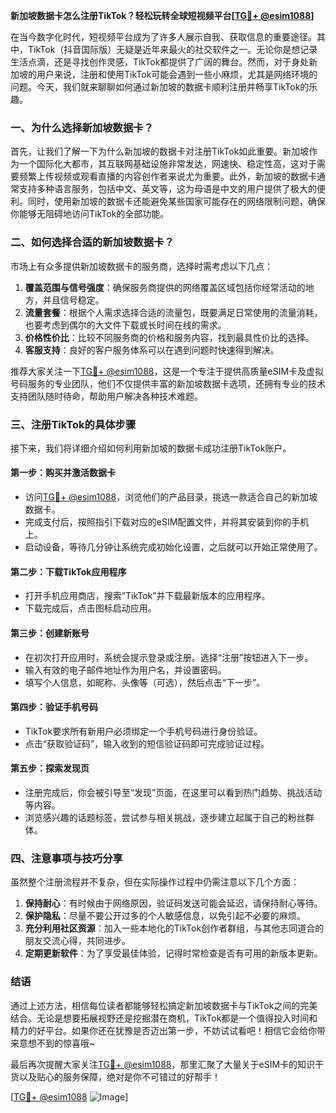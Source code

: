 **新加坡数据卡怎么注册TikTok？轻松玩转全球短视频平台[[TG💪+ @esim1088](https://t.me/s/esim1088)]**

在当今数字化时代，短视频平台成为了许多人展示自我、获取信息的重要途径。其中，TikTok（抖音国际版）无疑是近年来最火的社交软件之一。无论你是想记录生活点滴，还是寻找创作灵感，TikTok都提供了广阔的舞台。然而，对于身处新加坡的用户来说，注册和使用TikTok可能会遇到一些小麻烦，尤其是网络环境的问题。今天，我们就来聊聊如何通过新加坡的数据卡顺利注册并畅享TikTok的乐趣。

### 一、为什么选择新加坡数据卡？

首先，让我们了解一下为什么新加坡的数据卡对注册TikTok如此重要。新加坡作为一个国际化大都市，其互联网基础设施非常发达，网速快、稳定性高，这对于需要频繁上传视频或观看直播的内容创作者来说尤为重要。此外，新加坡的数据卡通常支持多种语言服务，包括中文、英文等，这为母语是中文的用户提供了极大的便利。同时，使用新加坡的数据卡还能避免某些国家可能存在的网络限制问题，确保你能够无阻碍地访问TikTok的全部功能。

### 二、如何选择合适的新加坡数据卡？

市场上有众多提供新加坡数据卡的服务商，选择时需考虑以下几点：

1. **覆盖范围与信号强度**：确保服务商提供的网络覆盖区域包括你经常活动的地方，并且信号稳定。
2. **流量套餐**：根据个人需求选择合适的流量包，既要满足日常使用的流量消耗，也要考虑到偶尔的大文件下载或长时间在线的需求。
3. **价格性价比**：比较不同服务商的价格和服务内容，找到最具性价比的选择。
4. **客服支持**：良好的客户服务体系可以在遇到问题时快速得到解决。

推荐大家关注一下[TG💪+ @esim1088](https://t.me/s/esim1088)，这是一个专注于提供高质量eSIM卡及虚拟号码服务的专业团队，他们不仅提供丰富的新加坡数据卡选项，还拥有专业的技术支持团队随时待命，帮助用户解决各种技术难题。

### 三、注册TikTok的具体步骤

接下来，我们将详细介绍如何利用新加坡的数据卡成功注册TikTok账户。

#### 第一步：购买并激活数据卡
- 访问[TG💪+ @esim1088](https://t.me/s/esim1088)，浏览他们的产品目录，挑选一款适合自己的新加坡数据卡。
- 完成支付后，按照指引下载对应的eSIM配置文件，并将其安装到你的手机上。
- 启动设备，等待几分钟让系统完成初始化设置，之后就可以开始正常使用了。

#### 第二步：下载TikTok应用程序
- 打开手机应用商店，搜索“TikTok”并下载最新版本的应用程序。
- 下载完成后，点击图标启动应用。

#### 第三步：创建新账号
- 在初次打开应用时，系统会提示登录或注册。选择“注册”按钮进入下一步。
- 输入有效的电子邮件地址作为用户名，并设置密码。
- 填写个人信息，如昵称、头像等（可选），然后点击“下一步”。

#### 第四步：验证手机号码
- TikTok要求所有新用户必须绑定一个手机号码进行身份验证。
- 点击“获取验证码”，输入收到的短信验证码即可完成验证过程。

#### 第五步：探索发现页
- 注册完成后，你会被引导至“发现”页面，在这里可以看到热门趋势、挑战活动等内容。
- 浏览感兴趣的话题标签，尝试参与相关挑战，逐步建立起属于自己的粉丝群体。

### 四、注意事项与技巧分享

虽然整个注册流程并不复杂，但在实际操作过程中仍需注意以下几个方面：

1. **保持耐心**：有时候由于网络原因，验证码发送可能会延迟，请保持耐心等待。
2. **保护隐私**：尽量不要公开过多的个人敏感信息，以免引起不必要的麻烦。
3. **充分利用社区资源**：加入一些本地化的TikTok创作者群组，与其他志同道合的朋友交流心得，共同进步。
4. **定期更新软件**：为了享受最佳体验，记得时常检查是否有可用的新版本更新。

### 结语

通过上述方法，相信每位读者都能够轻松搞定新加坡数据卡与TikTok之间的完美结合。无论是想要拓展视野还是挖掘潜在商机，TikTok都是一个值得投入时间和精力的好平台。如果你还在犹豫是否迈出第一步，不妨试试看吧！相信它会给你带来意想不到的惊喜哦~

最后再次提醒大家关注[TG💪+ @esim1088](https://t.me/s/esim1088)，那里汇聚了大量关于eSIM卡的知识干货以及贴心的服务保障，绝对是你不可错过的好帮手！

[[TG💪+ @esim1088](https://t.me/s/esim1088) ![Image](https://i.postimg.cc/4NQfJmqS/Snipaste-2025-05-13-00-14-12.png)]